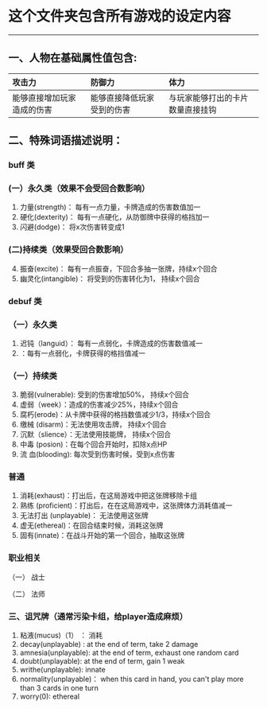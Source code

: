 # 这个文件夹包含所有游戏的设定内容
---


## 一、人物在基础属性值包含:  

| 攻击力 | 防御力 | 体力 |
|:-----|:-----|:-----|
|能够直接增加玩家造成的伤害|能够直接降低玩家受到的伤害|与玩家能够打出的卡片数量直接挂钩|




## 二、特殊词语描述说明：
### buff 类
### (一）永久类（效果不会受回合数影响）
1. 力量(strength)： 每有一点力量，卡牌造成的伤害数值加一
2. 硬化(dexterity)： 每有一点硬化，从防御牌中获得的格挡加一
3. 闪避(dodge)： 将x次伤害转变成1

### (二)持续类（效果受回合数影响）
4. 振奋(excite)： 每有一点振奋，下回合多抽一张牌，持续x个回合
5. 幽灵化(intangible)： 将受到的伤害转化为1， 持续x个回合

### debuf 类
### （一）永久类
1. 迟钝（languid）： 每有一点弱化，卡牌造成的伤害数值减一
2.    ：每有一点弱化，卡牌获得的格挡值减一

### （一）持续类
3. 脆弱(vulnerable): 受到的伤害增加50%， 持续x个回合
4. 虚弱（week）：造成的伤害减少25%，持续x个回合
5. 腐朽(erode)：从卡牌中获得的格挡数值减少1/3，持续x个回合
6. 缴械 (disarm)：无法使用攻击牌， 持续x个回合
7. 沉默（slience）：无法使用技能牌， 持续x个回合
8. 中毒 (posion)：在每个回合开始时，扣除x点HP
9. 流 血(blooding): 每次受到伤害时候，受到x点伤害

### 普通
1. 消耗(exhaust)：打出后，在这局游戏中把这张牌移除卡组
2. 熟练 (proficient)：打出后，在在这局游戏中，这张牌体力消耗值减一
3. 无法打出 (unplayable)： 无法使用这张牌
4. 虚无(ethereal)：在回合结束时候，消耗这张牌
5. 固有(innate)：在战斗开始的第一个回合，抽取这张牌
 
### 职业相关
（一） 战士

（二） 法师


### 三、诅咒牌（通常污染卡组，给player造成麻烦）
1. 粘液(mucus)（1） ： 消耗
2. decay(unplayable) : at the end of term, take 2 damage
3. amnesia(unplayable): at the end of term, exhaust one random card
4. doubt(unplayable): at the end of term, gain 1 weak
5. writhe(unplayable): innate
6. normality(unplayable)： when this card in hand, you can't play more than 3 cards in one turn
7. worry(0): ethereal
